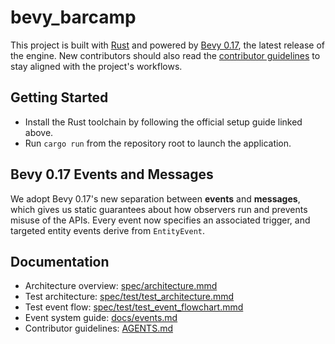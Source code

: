 # bevy_barcamp

This project is built with [Rust](https://www.rust-lang.org/learn/get-started) and powered by [Bevy 0.17](https://bevyengine.org/learn/book/getting-started/), the latest release of the engine. New contributors should also read the [contributor guidelines](AGENTS.md) to stay aligned with the project's workflows.

## Getting Started

- Install the Rust toolchain by following the official setup guide linked above.
- Run `cargo run` from the repository root to launch the application.

## Bevy 0.17 Events and Messages

We adopt Bevy 0.17's new separation between **events** and **messages**, which gives us static guarantees about how observers run and prevents misuse of the APIs. Every event now specifies an associated trigger, and targeted entity events derive from `EntityEvent`.

## Documentation

- Architecture overview: [spec/architecture.mmd](spec/architecture.mmd)
- Test architecture: [spec/test/test_architecture.mmd](spec/test/test_architecture.mmd)
- Test event flow: [spec/test/test_event_flowchart.mmd](spec/test/test_event_flowchart.mmd)
- Event system guide: [docs/events.md](docs/events.md)
- Contributor guidelines: [AGENTS.md](AGENTS.md)
